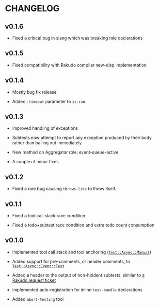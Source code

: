 CHANGELOG
=========



v0.1.6
------

  * Fixed a critical bug in slang which was breaking role declarations

v0.1.5
------

  * Fixed compatibility with Rakudo compiler new-disp implementation

v0.1.4
------

  * Mostly bug fix release

  * Added `:timeout` parameter to `is-run`

v0.1.3
------

  * Improved handling of exceptions

  * Subtests now attempt to report any exception produced by their body rather than bailing out immediately

  * New method on Aggregator role: event-queue-active

  * A couple of minor fixes

v0.1.2
------

  * Fixed a rare bug causing `throws-like` to throw itself.

v0.1.1
------

  * Fixed a tool call stack race condition

  * Fixed a todo+subtest race condition and extra todo count consumption

v0.1.0
------

  * Implemented tool call stack and tool anchoring ([`Test::Async::Manual`](docs/md/Test/Async/Manual.md))

  * Added support for pre-comments, or header comments, to [`Test::Async::Event::Test`](docs/md/Test/Async/Event/Test.md)

  * Added a header to the output of non-hiddent subtests, similar to [a Rakudo request ticket](https://github.com/rakudo/rakudo/issues/4266)

  * Implemented auto-registration for inline `test-bundle` declarations

  * Added `abort-testing` tool

